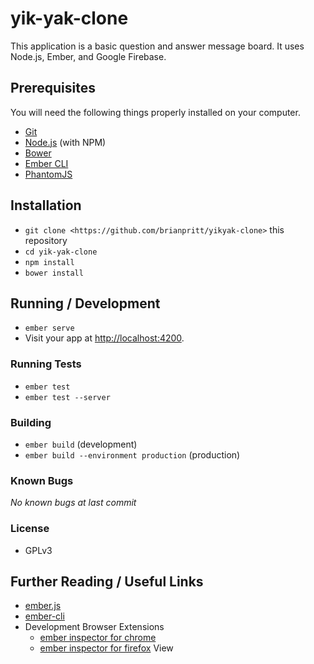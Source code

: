 # yik-yak-clone

This application is a basic question and answer message board.  It uses Node.js, Ember, and Google Firebase.

## Prerequisites

You will need the following things properly installed on your computer.
* [Git](https://git-scm.com/)
* [Node.js](https://nodejs.org/) (with NPM)
* [Bower](https://bower.io/)
* [Ember CLI](https://ember-cli.com/)
* [PhantomJS](http://phantomjs.org/)

## Installation

* `git clone <https://github.com/brianpritt/yikyak-clone>` this repository
* `cd yik-yak-clone`
* `npm install`
* `bower install`

## Running / Development

* `ember serve`
* Visit your app at [http://localhost:4200](http://localhost:4200).

### Running Tests

 * `ember test`
 * `ember test --server`

 ### Building

 * `ember build` (development)
 * `ember build --environment production` (production)

 ### Known Bugs
 _No known bugs at last commit_


 ### License
 * GPLv3

 ## Further Reading / Useful Links

 * [ember.js](http://emberjs.com/)
 * [ember-cli](https://ember-cli.com/)
 * Development Browser Extensions
   * [ember inspector for chrome](https://chrome.google.com/webstore/detail/ember-inspector/bmdblncegkenkacieihfhpjfppoconhi)
   * [ember inspector for firefox](https://addons.mozilla.org/en-US/firefox/addon/ember-inspector/)
View
